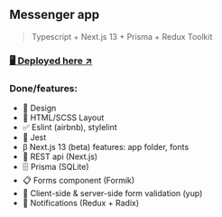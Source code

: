 ## Messenger app

> Typescript + Next.js 13 + Prisma + Redux Toolkit

### [🖥️ Deployed here ↗️](https://messenger-nextjs.vercel.app)

### Done/features:
* 🎨 Design
* 📝 HTML/SCSS Layout
* ✅ Eslint (airbnb), stylelint
* 🧪 Jest
* β Next.js 13 (beta) features: app folder, fonts
* 📠 REST api (Next.js)
* 🗄️ Prisma (SQLite)
* 📋 Forms component (Formik)
* 🔏 Client-side & server-side form validation (yup)
* 🔔 Notifications (Redux + Radix)
